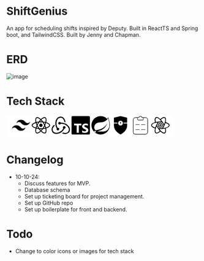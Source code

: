 # ShiftGenius
An app for scheduling shifts inspired by Deputy. 
Built in ReactTS and Spring boot, and TailwindCSS.
Built by Jenny and Chapman.

# ERD

![image](https://github.com/user-attachments/assets/2411aeb0-1b3b-4abe-8fcc-e532890b4cc7)

# Tech Stack

![image](./assets/stack.png)


# Changelog
- 10-10-24: 
    - Discuss features for MVP.
    - Database schema
    - Set up ticketing board for project management.
    - Set up GitHub repo
    - Set up boilerplate for front and backend.
    

# Todo
- Change to color icons or images for tech stack
